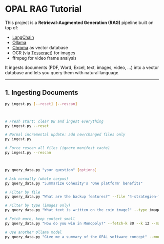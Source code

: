 # OPAL RAG Tutorial

This project is a **Retrieval-Augmented Generation (RAG)** pipeline built on top of:
- [LangChain](https://python.langchain.com)
- [Ollama](https://ollama.com)
- [Chroma](https://www.trychroma.com) as vector database
- OCR (via [Tesseract](https://github.com/tesseract-ocr/tesseract)) for images
- ffmpeg for video frame analysis

It ingests documents (PDF, Word, Excel, text, images, video, …) into a vector database and lets you query them with natural language.

---

## 1. Ingesting Documents

```bash
py ingest.py [--reset] [--rescan]



# Fresh start: clear DB and ingest everything
py ingest.py --reset

# Normal incremental update: add new/changed files only
py ingest.py

# Force rescan all files (ignore manifest cache)
py ingest.py --rescan



py query_data.py "your question" [options]

# Ask normally (whole corpus)
py query_data.py "Summarize Cohesity's 'One platform' benefits"

# Filter by file
py query_data.py "What are the backup features?" --file "4-strategien-fuer-ein-datengetriebenes-unternehmen.pdf"

# Filter by type (images only)
py query_data.py "What text is written on the coin image?" --type image --show-snippets

# Fetch more, keep context small
py query_data.py "How do you win in Monopoly?" --fetch-k 80 --k 12 --max-context-chars 10000

# Use another Ollama model
py query_data.py "Give me a summary of the OPAL software concept" --model llama3


